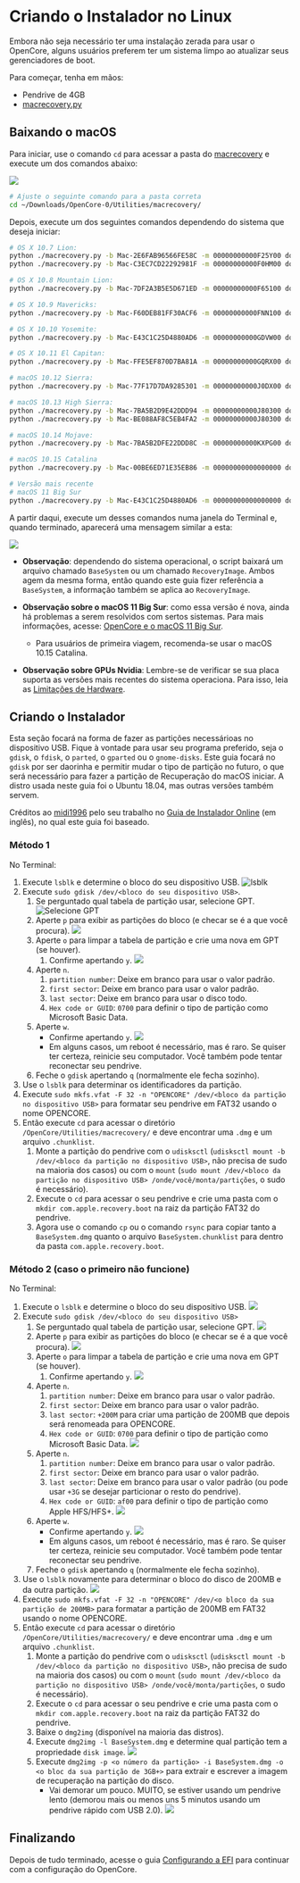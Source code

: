 # Criando o Instalador no Linux

Embora não seja necessário ter uma instalação zerada para usar o OpenCore, alguns usuários preferem ter um sistema limpo ao atualizar seus gerenciadores de boot.

Para começar, tenha em mãos:

* Pendrive de 4GB
* [macrecovery.py](https://github.com/acidanthera/OpenCorePkg/releases)
  
## Baixando o macOS

Para iniciar, use o comando `cd` para acessar a pasta do [macrecovery](https://github.com/acidanthera/OpenCorePkg/releases) e execute um dos comandos abaixo:

![](../images/installer-guide/legacy-mac-install-md/macrecovery.png)

```sh
# Ajuste o seguinte comando para a pasta correta
cd ~/Downloads/OpenCore-0/Utilities/macrecovery/
```

Depois, execute um dos seguintes comandos dependendo do sistema que deseja iniciar:

```sh
# OS X 10.7 Lion:
python ./macrecovery.py -b Mac-2E6FAB96566FE58C -m 00000000000F25Y00 download
python ./macrecovery.py -b Mac-C3EC7CD22292981F -m 00000000000F0HM00 download

# OS X 10.8 Mountain Lion:
python ./macrecovery.py -b Mac-7DF2A3B5E5D671ED -m 00000000000F65100 download

# OS X 10.9 Mavericks:
python ./macrecovery.py -b Mac-F60DEB81FF30ACF6 -m 00000000000FNN100 download

# OS X 10.10 Yosemite:
python ./macrecovery.py -b Mac-E43C1C25D4880AD6 -m 00000000000GDVW00 download

# OS X 10.11 El Capitan:
python ./macrecovery.py -b Mac-FFE5EF870D7BA81A -m 00000000000GQRX00 download

# macOS 10.12 Sierra:
python ./macrecovery.py -b Mac-77F17D7DA9285301 -m 00000000000J0DX00 download

# macOS 10.13 High Sierra:
python ./macrecovery.py -b Mac-7BA5B2D9E42DDD94 -m 00000000000J80300 download
python ./macrecovery.py -b Mac-BE088AF8C5EB4FA2 -m 00000000000J80300 download

# macOS 10.14 Mojave:
python ./macrecovery.py -b Mac-7BA5B2DFE22DDD8C -m 00000000000KXPG00 download

# macOS 10.15 Catalina
python ./macrecovery.py -b Mac-00BE6ED71E35EB86 -m 00000000000000000 download

# Versão mais recente
# macOS 11 Big Sur
python ./macrecovery.py -b Mac-E43C1C25D4880AD6 -m 00000000000000000 download
```

A partir daqui, execute um desses comandos numa janela do Terminal e, quando terminado, aparecerá uma mensagem similar a esta:

![](../images/installer-guide/legacy-mac-install-md/download-done.png)

* **Observação**: dependendo do sistema operacional, o script baixará um arquivo chamado `BaseSystem` ou um chamado `RecoveryImage`. Ambos agem da mesma forma, então quando este guia fizer referência a `BaseSystem`, a informação também se aplica ao `RecoveryImage`.

* **Observação sobre o macOS 11 Big Sur**: como essa versão é nova, ainda há problemas a serem resolvidos com sertos sistemas. Para mais informações, acesse: [OpenCore e o macOS 11 Big Sur](../extras/big-sur/README.md).
  * Para usuários de primeira viagem, recomenda-se usar o macOS 10.15 Catalina.
* **Observação sobre GPUs Nvidia**: Lembre-se de verificar se sua placa suporta as versões mais recentes do sistema operaciona. Para isso, leia as [Limitações de Hardware](../macos-limits.md).

## Criando o Instalador

Esta seção focará na forma de fazer as partições necessárioas no dispositivo USB. Fique à vontade para usar seu programa preferido, seja o `gdisk`, o `fdisk`, o `parted`, o `gparted` ou o `gnome-disks`. Este guia focará no `gdisk` por ser daorinha e permitir mudar o tipo de partição no futuro, o que será necessário para fazer a partição de Recuperação do macOS iniciar. A distro usada neste guia foi o Ubuntu 18.04, mas outras versões também servem.

Créditos ao [midi1996](https://github.com/midi1996) pelo seu trabalho no [Guia de Instalador Online](https://midi1996.github.io/hackintosh-internet-install-gitbook/) (em inglês), no qual este guia foi baseado.

### Método 1

No Terminal:

1. Execute `lsblk` e determine o bloco do seu dispositivo USB.
  ![lsblk](../images/installer-guide/linux-install-md/unknown-5.png)
2. Execute `sudo gdisk /dev/<bloco do seu dispositivo USB>`.
   1. Se perguntado qual tabela de partição usar, selecione GPT.
      ![Selecione GPT](../images/installer-guide/linux-install-md/unknown-6.png)
   2. Aperte `p` para exibir as partições do bloco \(e checar se é a que você procura\).
      ![](../images/installer-guide/linux-install-md/unknown-13.png)
   3. Aperte `o` para limpar a tabela de partição e crie uma nova em GPT (se houver).
      1. Confirme apertando `y`.
         ![](../images/installer-guide/linux-install-md/unknown-8.png)
   4. Aperte `n`.
      1. `partition number`: Deixe em branco para usar o valor padrão.
      2. `first sector`: Deixe em branco para usar o valor padrão.
      3. `last sector`: Deixe em branco para usar o disco todo.
      4. `Hex code or GUID`: `0700` para definir o tipo de partição como Microsoft Basic Data.
   5. Aperte `w`.
      * Confirme apertando `y`.
      ![](../images/installer-guide/linux-install-md/unknown-9.png)
      * Em alguns casos, um reboot é necessário, mas é raro. Se quiser ter certeza, reinicie seu computador. Você também pode tentar reconectar seu pendrive.
   6. Feche o `gdisk` apertando `q` (normalmente ele fecha sozinho).
3. Use o `lsblk` para determinar os identificadores da partição.
4. Execute `sudo mkfs.vfat -F 32 -n "OPENCORE" /dev/<bloco da partição no dispositivo USB>` para formatar seu pendrive em FAT32 usando o nome OPENCORE.
5. Então execute `cd` para acessar o diretório `/OpenCore/Utilities/macrecovery/` e deve encontrar uma `.dmg` e um arquivo `.chunklist`.
   1. Monte a partição do pendrive com o `udisksctl` (`udisksctl mount -b /dev/<bloco da partição no dispositivo USB>`, não precisa de sudo na maioria dos casos) ou com o `mount` (`sudo mount /dev/<bloco da partição no dispositivo USB> /onde/você/monta/partições`, o sudo é necessário).
   2. Execute o `cd` para acessar o seu pendrive e crie uma pasta com o `mkdir com.apple.recovery.boot` na raiz da partição FAT32 do pendrive.
   3. Agora use o comando `cp` ou o comando `rsync` para copiar tanto a `BaseSystem.dmg` quanto o arquivo `BaseSystem.chunklist` para dentro da pasta `com.apple.recovery.boot`.

### Método 2 (caso o primeiro não funcione)

No Terminal:

1. Execute o `lsblk` e determine o bloco do seu dispositivo USB.
   ![](../images/installer-guide/linux-install-md/unknown-11.png)
2. Execute `sudo gdisk /dev/<bloco do seu dispositivo USB>`
   1. Se perguntado qual tabela de partição usar, selecione GPT.
      ![](../images/installer-guide/linux-install-md/unknown-12.png)
   2. Aperte `p` para exibir as partições do bloco \(e checar se é a que você procura\).
      ![](../images/installer-guide/linux-install-md/unknown-13.png)
   3. Aperte `o` para limpar a tabela de partição e crie uma nova em GPT (se houver).
      1. Confirme apertando `y`.
         ![](../images/installer-guide/linux-install-md/unknown-14.png)
   4. Aperte `n`.
      1. `partition number`: Deixe em branco para usar o valor padrão.
      2. `first sector`: Deixe em branco para usar o valor padrão.
      3. `last sector`: `+200M` para criar uma partição de 200MB que depois será renomeada para OPENCORE.
      4. `Hex code or GUID`: `0700` para definir o tipo de partição como Microsoft Basic Data.
      ![](../images/installer-guide/linux-install-md/unknown-15.png)
   5. Aperte `n`.
      1. `partition number`: Deixe em branco para usar o valor padrão.
      2. `first sector`: Deixe em branco para usar o valor padrão.
      3. `last sector`: Deixe em branco para usar o valor padrão \(ou pode usar `+3G` se desejar particionar o resto do pendrive\).
      4. `Hex code or GUID`: `af00` para definir o tipo de partição como Apple HFS/HFS+.
      ![](../images/installer-guide/linux-install-md/unknown-16.png)
   6. Aperte `w`.
      * Confirme apertando `y`.
      ![](../images/installer-guide/linux-install-md/unknown-17.png)
      * Em alguns casos, um reboot é necessário, mas é raro. Se quiser ter certeza, reinicie seu computador. Você também pode tentar reconectar seu pendrive.
   7. Feche o `gdisk` apertando `q` (normalmente ele fecha sozinho).
3. Use o `lsblk` novamente para determinar o bloco do disco de 200MB e da outra partição.
   ![](../images/installer-guide/linux-install-md/unknown-18.png)
4. Execute `sudo mkfs.vfat -F 32 -n "OPENCORE" /dev/<o bloco da sua partição de 200MB>` para formatar a partição de 200MB em FAT32 usando o nome OPENCORE.
5. Então execute `cd` para acessar o diretório `/OpenCore/Utilities/macrecovery/` e deve encontrar uma `.dmg` e um arquivo `.chunklist`.
   1. Monte a partição do pendrive com o `udisksctl` (`udisksctl mount -b /dev/<bloco da partição no dispositivo USB>`, não precisa de sudo na maioria dos casos) ou com o `mount` (`sudo mount /dev/<bloco da partição no dispositivo USB> /onde/você/monta/partições`, o sudo é necessário).
   2. Execute o `cd` para acessar o seu pendrive e crie uma pasta com o `mkdir com.apple.recovery.boot` na raiz da partição FAT32 do pendrive.
   3. Baixe o `dmg2img` (disponível na maioria das distros).
   4. Execute `dmg2img -l BaseSystem.dmg` e determine qual partição tem a propriedade `disk image`.
      ![](../images/installer-guide/linux-install-md/unknown-20.png)
   5. Execute `dmg2img -p <o número da partição> -i BaseSystem.dmg -o <o bloc da sua partição de 3GB+>` para extrair e escrever a imagem de recuperação na partição do disco.
      * Vai demorar um pouco. MUITO, se estiver usando um pendrive lento (demorou mais ou menos uns 5 minutos usando um pendrive rápido com USB 2.0).
      ![](../images/installer-guide/linux-install-md/unknown-21.png)

## Finalizando

Depois de tudo terminado, acesse o guia [Configurando a EFI](./opencore-efi.md) para continuar com a configuração do OpenCore.
